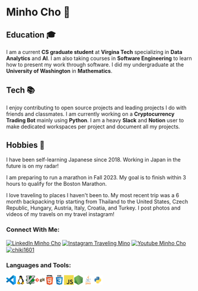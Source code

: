 # Minho Cho 👋

## Education 🎓

I am a current **CS graduate student** at **Virgina Tech** specializing in **Data Analytics** and **AI**. I am also taking courses in **Software Engineering** to learn how to present my work through software. I did my undergraduate at the **University of Washington** in **Mathematics**. 

## Tech 📚

I enjoy contributing to open source projects and leading projects I do with friends and classmates. I am currently working on a **Cryptocurrency Trading Bot** mainly using **Python**. I am a heavy **Slack** and **Notion** user to make dedicated workspaces per project and document all my projects.  

## Hobbies 🏃

I have been self-learning Japanese since 2018. Working in Japan in the future is on my radar!

I am preparing to run a marathon in Fall 2023. My goal is to finish within 3 hours to qualify for the Boston Marathon. 

I love traveling to places I haven't been to. My most recent trip was a 6 month backpacking trip starting from Thailand to the United States, Czech Republic, Hungary, Austria, Italy, Croatia, and Turkey. I post photos and videos of my travels on my travel instagram!

### Connect With Me:

<a href="https://linkedin.com/in/minhocho4" target="blank"><img align="center" src="https://raw.githubusercontent.com/rahuldkjain/github-profile-readme-generator/master/src/images/icons/Social/linked-in-alt.svg" alt="LinkedIn Minho Cho" height="30" width="40" /></a>
<a href="https://instagram.com/travelingmino" target="blank"><img align="center" src="https://raw.githubusercontent.com/rahuldkjain/github-profile-readme-generator/master/src/images/icons/Social/instagram.svg" alt="Instagram Traveling Mino" height="30" width="40" /></a>
<a href="https://www.youtube.com/mc811mc" target="blank"><img align="center" src="https://raw.githubusercontent.com/rahuldkjain/github-profile-readme-generator/master/src/images/icons/Social/youtube.svg" alt="Youtube Minho Cho" height="30" width="40" /></a>
<a href="https://medium.com/@minhocho" target="blank"><img align="center" src="https://raw.githubusercontent.com/rahuldkjain/github-profile-readme-generator/master/src/images/icons/Social/medium.svg" alt="chiki1601" height="30" width="40" /></a>

### Languages and Tools:

<img align="left" alt="Visual Studio Code" width="26px" src="https://raw.githubusercontent.com/github/explore/80688e429a7d4ef2fca1e82350fe8e3517d3494d/topics/visual-studio-code/visual-studio-code.png" />
<img align="left" alt="Linux" width="26px" src="https://raw.githubusercontent.com/github/explore/80688e429a7d4ef2fca1e82350fe8e3517d3494d/topics/linux/linux.png" />
<img align="left" alt="Vim" width="26px" src="https://raw.githubusercontent.com/github/explore/80688e429a7d4ef2fca1e82350fe8e3517d3494d/topics/vim/vim.png" />
<img align="left" alt="Git" width="26px" src="https://raw.githubusercontent.com/github/explore/80688e429a7d4ef2fca1e82350fe8e3517d3494d/topics/git/git.png" />
<img align="left" alt="HTML5" width="26px" src="https://raw.githubusercontent.com/github/explore/80688e429a7d4ef2fca1e82350fe8e3517d3494d/topics/html/html.png" />
<img align="left" alt="CSS3" width="26px" src="https://raw.githubusercontent.com/github/explore/80688e429a7d4ef2fca1e82350fe8e3517d3494d/topics/css/css.png" />
<img align="left" alt="JavaScript" width="26px" src="https://raw.githubusercontent.com/github/explore/80688e429a7d4ef2fca1e82350fe8e3517d3494d/topics/javascript/javascript.png" />
<img align="left" alt="React" width="26px" src="https://raw.githubusercontent.com/github/explore/80688e429a7d4ef2fca1e82350fe8e3517d3494d/topics/nodejs/nodejs.png" />
<img align="left" alt="Java" width="26px" src="https://raw.githubusercontent.com/github/explore/80688e429a7d4ef2fca1e82350fe8e3517d3494d/topics/java/java.png" />
<img align="left" alt="Python" width="26px" src="https://raw.githubusercontent.com/github/explore/80688e429a7d4ef2fca1e82350fe8e3517d3494d/topics/python/python.png" />
